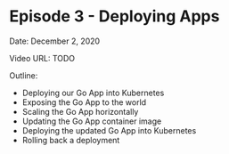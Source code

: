 # Episode 3 - Deploying Apps

Date: December 2, 2020

Video URL: TODO

Outline:

  - Deploying our Go App into Kubernetes
  - Exposing the Go App to the world
  - Scaling the Go App horizontally
  - Updating the Go App container image
  - Deploying the updated Go App into Kubernetes
  - Rolling back a deployment
